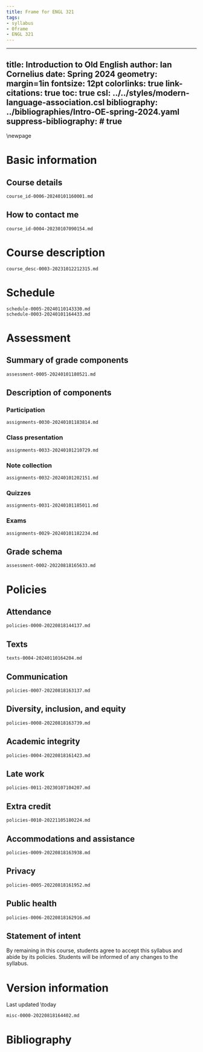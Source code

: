 ```yaml
---
title: Frame for ENGL 321
tags:
- syllabus
- 0frame
- ENGL 321
---
```

---
title: Introduction to Old English
author: Ian Cornelius
date: Spring 2024
geometry: margin=1in
fontsize: 12pt
colorlinks: true
link-citations: true
toc: true
csl: ../../styles/modern-language-association.csl
bibliography: ../bibliographies/Intro-OE-spring-2024.yaml
suppress-bibliography: # true
---

<!-- suggested command to build the pdf
pandoc --lua-filter include-files.lua --metadata=include-auto --citeproc --number-sections --pdf-engine=xelatex frame-0000-20240101165940.md -o ../docs/files/engl321-2024-spring.pdf
-->

\newpage

# Basic information

## Course details
``` {.include}
course_id-0006-20240101160001.md
```

## How to contact me
``` {.include}
course_id-0004-20230107090154.md
```

# Course description
``` {.include}
course_desc-0003-20231012212315.md
```

# Schedule
``` {.include}
schedule-0005-20240110143330.md
schedule-0003-20240101164433.md
```

# Assessment
## Summary of grade components
``` {.include}
assessment-0005-20240101180521.md
```

## Description of components
### Participation
``` {.include}
assignments-0030-20240101183814.md
```

### Class presentation
``` {.include}
assignments-0033-20240101210729.md
```

### Note collection
``` {.include}
assignments-0032-20240101202151.md
```

### Quizzes
``` {.include}
assignments-0031-20240101185011.md
```

### Exams
``` {.include}
assignments-0029-20240101182234.md
```

## Grade schema
``` {.include}
assessment-0002-20220818165633.md
```

# Policies
## Attendance
``` {.include}
policies-0000-20220818144137.md
```

## Texts
``` {.include}
texts-0004-20240110164204.md
```

## Communication
``` {.include}
policies-0007-20220818163137.md
```

## Diversity, inclusion, and equity
``` {.include}
policies-0008-20220818163739.md
```

## Academic integrity
``` {.include}
policies-0004-20220818161423.md
```

## Late work
``` {.include}
policies-0011-20230107104207.md
```

## Extra credit
``` {.include}
policies-0010-20221105180224.md
```

## Accommodations and assistance
``` {.include}
policies-0009-20220818163938.md
```

## Privacy
``` {.include}
policies-0005-20220818161952.md
```

## Public health
``` {.include}
policies-0006-20220818162916.md
```

## Statement of intent
By remaining in this course, students agree to accept this syllabus and abide by its policies.
Students will be informed of any changes to the syllabus.

# Version information
Last updated \today

``` {.include}
misc-0000-20220818164402.md
```

<!--
# Questionnaire
``` {.include}
misc-0001-20220818142112.md
```
-->

# Bibliography
